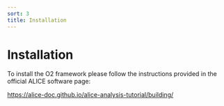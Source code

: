 ```yaml
---
sort: 3
title: Installation
---
```


# Installation

To install the O2 framework please follow the instructions provided in the official ALICE software page:

[//]: # (open the link in a new window)
<a href="https://alice-doc.github.io/alice-analysis-tutorial/building/" target="_blank">https://alice-doc.github.io/alice-analysis-tutorial/building/</a>
